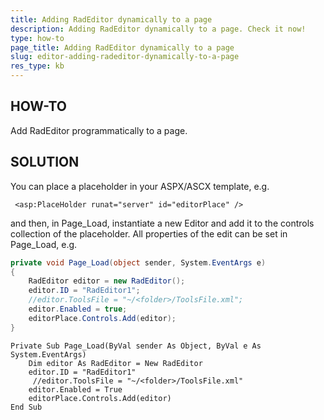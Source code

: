 ```yaml
---
title: Adding RadEditor dynamically to a page
description: Adding RadEditor dynamically to a page. Check it now!
type: how-to
page_title: Adding RadEditor dynamically to a page
slug: editor-adding-radeditor-dynamically-to-a-page
res_type: kb
---
```




## HOW-TO   
Add RadEditor programmatically to a page.  
   
## SOLUTION  
  
 You can place a placeholder in your ASPX/ASCX template, e.g.  
 
```ASP.NET 
 <asp:PlaceHolder runat="server" id="editorPlace" />  
````
 
and then, in Page_Load, instantiate a new Editor and add it to the controls collection of the placeholder. All properties of the edit can be set in Page_Load, e.g.  
   
````C#
private void Page_Load(object sender, System.EventArgs e)
{ 
    RadEditor editor = new RadEditor();
    editor.ID = "RadEditor1";
    //editor.ToolsFile = "~/<folder>/ToolsFile.xml";
    editor.Enabled = true;
    editorPlace.Controls.Add(editor);   
}
````

````VB.NET
Private Sub Page_Load(ByVal sender As Object, ByVal e As System.EventArgs)
    Dim editor As RadEditor = New RadEditor
    editor.ID = "RadEditor1"
     //editor.ToolsFile = "~/<folder>/ToolsFile.xml"
    editor.Enabled = True
    editorPlace.Controls.Add(editor)
End Sub
````
 
 